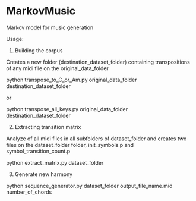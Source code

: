# MarkovMusic
Markov model for music generation

Usage:

1) Building the corpus

Creates a new folder (destination_dataset_folder) containing transpositions of any midi file on the original_data_folder

python transpose_to_C_or_Am.py original_data_folder destination_dataset_folder

or

python transpose_all_keys.py original_data_folder destination_dataset_folder


2) Extracting transition matrix

Analyze of all midi files in all subfolders of dataset_folder and creates two files on the dataset_folder folder, init_symbols.p and symbol_transition_count.p

python extract_matrix.py dataset_folder


3) Generate new harmony

python sequence_generator.py dataset_folder output_file_name.mid number_of_chords 


